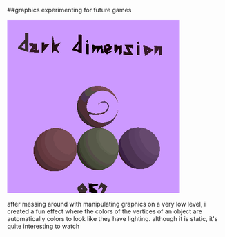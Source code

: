 ##graphics experimenting for future games

<img src="images/opengl_experiment_fake_shading.png" style="width:400px"/>

after messing around with manipulating graphics
on a very low level, i created a fun effect where the colors of the
vertices of an object are automatically colors to look like they have lighting.
although it is static, it's quite interesting to watch
